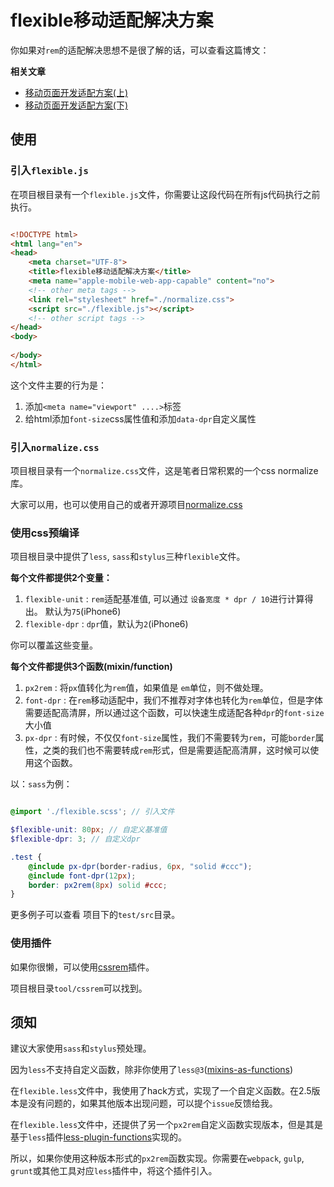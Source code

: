 # flexible移动适配解决方案

你如果对`rem`的适配解决思想不是很了解的话，可以查看这篇博文：

**相关文章**

- [移动页面开发适配方案(上)](http://www.blackcater.win/2017/01/21/移动页面开发适配方案-上/)
- [移动页面开发适配方案(下)](http://www.blackcater.win/2017/01/22/移动页面开发适配方案-下/)

## 使用

### 引入`flexible.js`

在项目根目录有一个`flexible.js`文件，你需要让这段代码在所有js代码执行之前执行。

```html

<!DOCTYPE html>
<html lang="en">
<head>
	<meta charset="UTF-8">
	<title>flexible移动适配解决方案</title>
	<meta name="apple-mobile-web-app-capable" content="no">
	<!-- other meta tags -->
	<link rel="stylesheet" href="./normalize.css">
	<script src="./flexible.js"></script>
	<!-- other script tags -->
</head>
<body>
	
</body>
</html>

```

这个文件主要的行为是：

1. 添加`<meta name="viewport" ....>`标签
2. 给html添加`font-size`css属性值和添加`data-dpr`自定义属性

### 引入`normalize.css`

项目根目录有一个`normalize.css`文件，这是笔者日常积累的一个css normalize库。

大家可以用，也可以使用自己的或者开源项目[normalize.css](https://github.com/necolas/normalize.css)


### 使用css预编译

项目根目录中提供了`less`, `sass`和`stylus`三种`flexible`文件。

**每个文件都提供2个变量：**

1. `flexible-unit` : `rem`适配基准值, 可以通过 `设备宽度 * dpr / 10`进行计算得出。 默认为`75`(iPhone6)
2. `flexible-dpr` : `dpr`值，默认为`2`(iPhone6)

你可以覆盖这些变量。

**每个文件都提供3个函数(mixin/function)**

1. `px2rem` : 将`px`值转化为`rem`值，如果值是 `em`单位，则不做处理。
2. `font-dpr` : 在`rem`移动适配中，我们不推荐对字体也转化为`rem`单位，但是字体需要适配高清屏，所以通过这个函数，可以快速生成适配各种`dpr`的`font-size`大小值
3. `px-dpr` : 有时候，不仅仅`font-size`属性，我们不需要转为`rem`，可能`border`属性，之类的我们也不需要转成`rem`形式，但是需要适配高清屏，这时候可以使用这个函数。

以：`sass`为例：

```scss

@import './flexible.scss'; // 引入文件

$flexible-unit: 80px; // 自定义基准值
$flexible-dpr: 3; // 自定义dpr

.test {
	@include px-dpr(border-radius, 6px, "solid #ccc");
	@include font-dpr(12px);
	border: px2rem(8px) solid #ccc;
}

```

更多例子可以查看 项目下的`test/src`目录。


### 使用插件

如果你很懒，可以使用[cssrem](https://github.com/flashlizi/cssrem)插件。

项目根目录`tool/cssrem`可以找到。


## 须知

建议大家使用`sass`和`stylus`预处理。

因为`less`不支持自定义函数，除非你使用了`less@3`([mixins-as-functions](https://github.com/less/less-meta/blob/master/proposal/mixins-as-functions.md))

在`flexible.less`文件中，我使用了hack方式，实现了一个自定义函数。在2.5版本是没有问题的，如果其他版本出现问题，可以提个`issue`反馈给我。

在`flexible.less`文件中，还提供了另一个`px2rem`自定义函数实现版本，但是其是基于`less`插件[less-plugin-functions](https://github.com/seven-phases-max/less-plugin-functions)实现的。

所以，如果你使用这种版本形式的`px2rem`函数实现。你需要在`webpack`, `gulp`, `grunt`或其他工具对应`less`插件中，将这个插件引入。
